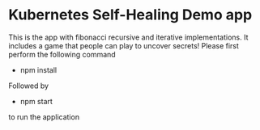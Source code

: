 # Kubernetes Self-Healing Demo app

This is the app with fibonacci recursive and iterative implementations. It includes a game that people can play to uncover secrets!
Please first perform the following command
- npm install

Followed by
- npm start

to run the application
